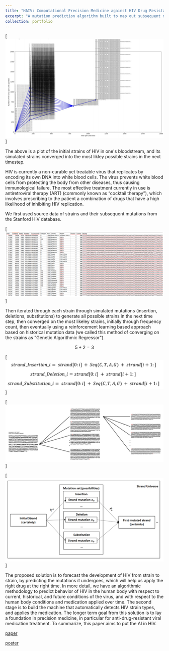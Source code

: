 ```yaml
---
title: "HAIV: Computational Precision Medicine against HIV Drug Resistance"
excerpt: "A mutation prediction algorithm built to map out subsequent mutations of a strain of HIV virus in a person's bloodstream over n timesteps, and can be further used in optimizing antiretroviral treatment (allocating the right medication at the right time to avoid drug resistance). "
collection: portfolio
---
```

[![IMAGE ALT TEXT](/images/haiv5.PNG)]

The above is a plot of the initial strains of HIV in one's bloodstream, and its simulated strains converged into the most likley possible strains in the next timestep. 

HIV is currently a non-curable yet treatable virus that replicates by encoding its own DNA into white blood cells. The virus prevents white blood cells from protecting the body from other diseases, thus causing immunological failure. The most effective treatment currently in use is antiretroviral therapy (ART) (commonly known as “cocktail therapy”), which involves prescribing to the patient a combination of drugs that have a high likelihood of inhibiting HIV replication. 

We first used source data of strains and their subsequent mutations from the Stanford HIV database.

[![IMAGE ALT TEXT](/images/haiv2.PNG)]

Then iterated through each strain through simulated mutations (insertion, deletions, substitutions) to generate all possible strains in the next time step, then converged on the most likeley strains, initially through frequency count, then eventually using a reinforcement learning based approach based on historical mutation data (we called this method of converging on the strains as "Genetic Algorithmic Regressor"). 

$$ 5 + 2 = 3 $$

[![IMAGE ALT TEXT](/images/haiv3.PNG)]

[![IMAGE ALT TEXT](/images/haiv1.PNG)]

[![IMAGE ALT TEXT](/images/haiv4.PNG)]

The proposed solution is to forecast the development of HIV from strain to strain, by predicting the mutations it undergoes, which will help us apply the right drug at the right time. In more detail, we have an algorithmic methodology to predict behavior of HIV in the human body with respect to current, historical, and future conditions of the virus, and with respect to the human body conditions and medication applied over time. The second stage is to build the machine that automatically detects HIV strain types, and applies the medication. The longer term goal from this solution is to lay a foundation in precision medicine, in particular for anti-drug-resistant viral medication treatment. To summarize, this paper aims to put the AI in HIV.



[paper](https://drive.google.com/open?id=1UwI3d3BeTJiHmEiT8r4QizsMBvl6ONaI)

[poster](https://drive.google.com/open?id=1kv3ASC_jhFq8qyhGdLw87ZcuxMC8Dpnu)
